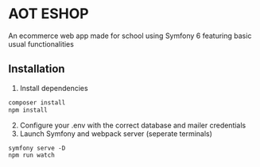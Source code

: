 # AOT ESHOP

An ecommerce web app made for school using Symfony 6 featuring basic usual functionalities

## Installation

1. Install dependencies

```bash
composer install
npm install
```

2. Configure your .env with the correct database and mailer credentials
3. Launch Symfony and webpack server (seperate terminals)

```
symfony serve -D
npm run watch
```
